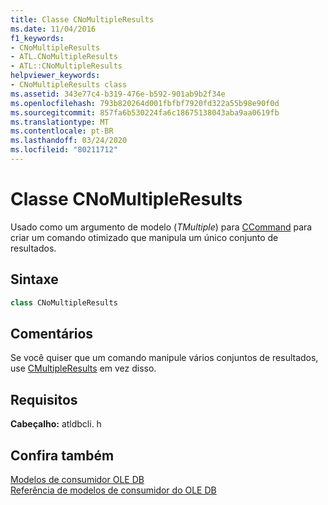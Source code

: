 ```yaml
---
title: Classe CNoMultipleResults
ms.date: 11/04/2016
f1_keywords:
- CNoMultipleResults
- ATL.CNoMultipleResults
- ATL::CNoMultipleResults
helpviewer_keywords:
- CNoMultipleResults class
ms.assetid: 343e77c4-b319-476e-b592-901ab9b2f34e
ms.openlocfilehash: 793b820264d001fbfbf7920fd322a55b98e90f0d
ms.sourcegitcommit: 857fa6b530224fa6c18675138043aba9aa0619fb
ms.translationtype: MT
ms.contentlocale: pt-BR
ms.lasthandoff: 03/24/2020
ms.locfileid: "80211712"
---
```

# <a name="cnomultipleresults-class"></a>Classe CNoMultipleResults

Usado como um argumento de modelo (*TMultiple*) para [CCommand](../../data/oledb/ccommand-class.md) para criar um comando otimizado que manipula um único conjunto de resultados.

## <a name="syntax"></a>Sintaxe

```cpp
class CNoMultipleResults
```

## <a name="remarks"></a>Comentários

Se você quiser que um comando manipule vários conjuntos de resultados, use [CMultipleResults](../../data/oledb/cmultipleresults-class.md) em vez disso.

## <a name="requirements"></a>Requisitos

**Cabeçalho:** atldbcli. h

## <a name="see-also"></a>Confira também

[Modelos de consumidor OLE DB](../../data/oledb/ole-db-consumer-templates-cpp.md)<br/>
[Referência de modelos de consumidor do OLE DB](../../data/oledb/ole-db-consumer-templates-reference.md)
